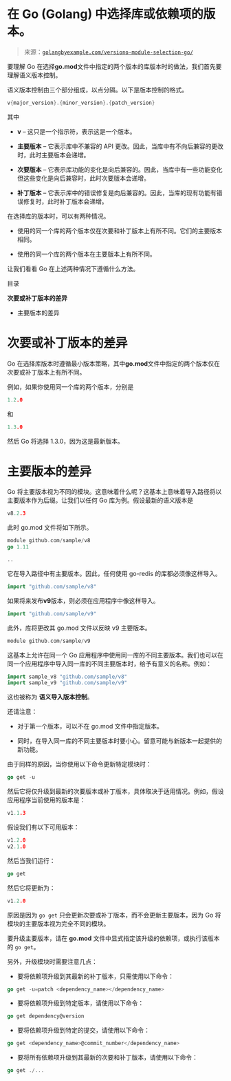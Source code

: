 <!--yml

分类：未分类

日期：2024-10-13 06:29:23

-->

# 在 Go (Golang) 中选择库或依赖项的版本。

> 来源：[`golangbyexample.com/versiono-module-selection-go/`](https://golangbyexample.com/versiono-module-selection-go/)

要理解 Go 在选择**go.mod**文件中指定的两个版本的库版本时的做法，我们首先要理解语义版本控制。

语义版本控制由三个部分组成，以点分隔。以下是版本控制的格式。

```go
v{major_version}.{minor_version}.{patch_version}
```

其中

+   **v** – 这只是一个指示符，表示这是一个版本。

+   **主要版本** – 它表示库中不兼容的 API 更改。因此，当库中有不向后兼容的更改时，此时主要版本会递增。

+   **次要版本** – 它表示库功能的变化是向后兼容的。因此，当库中有一些功能变化但这些变化是向后兼容时，此时次要版本会递增。

+   **补丁版本** – 它表示库中的错误修复是向后兼容的。因此，当库的现有功能有错误修复时，此时补丁版本会递增。

在选择库的版本时，可以有两种情况。

+   使用的同一个库的两个版本仅在次要和补丁版本上有所不同。它们的主要版本相同。

+   使用的同一个库的两个版本在主要版本上有所不同。

让我们看看 Go 在上述两种情况下遵循什么方法。

目录

**次要或补丁版本的差异**

+   主要版本的差异

# **次要或补丁版本的差异**

Go 在选择库版本时遵循最小版本策略，其中**go.mod**文件中指定的两个版本仅在次要或补丁版本上有所不同。

例如，如果你使用同一个库的两个版本，分别是

```go
1.2.0
```

和

```go
1.3.0
```

然后 Go 将选择 1.3.0，因为这是最新版本。

# **主要版本的差异**

Go 将主要版本视为不同的模块。这意味着什么呢？这基本上意味着导入路径将以主要版本作为后缀。让我们以任何 Go 库为例。假设最新的语义版本是

```go
v8.2.3
```

此时 go.mod 文件将如下所示。

```go
module github.com/sample/v8
go 1.11

..
```

它在导入路径中有主要版本。因此，任何使用 go-redis 的库都必须像这样导入。

```go
import "github.com/sample/v8"
```

如果将来发布**v9**版本，则必须在应用程序中像这样导入。

```go
import "github.com/sample/v9"
```

此外，库将更改其 go.mod 文件以反映 v9 主要版本。

```go
module github.com/sample/v9
```

这基本上允许在同一个 Go 应用程序中使用同一库的不同主要版本。我们也可以在同一个应用程序中导入同一库的不同主要版本时，给予有意义的名称。例如：

```go
import sample_v8 "github.com/sample/v8"
import sample_v9 "github.com/sample/v9"
```

这也被称为 **语义导入版本控制**。

还请注意：

+   对于第一个版本，可以不在 go.mod 文件中指定版本。

+   同时，在导入同一库的不同主要版本时要小心。留意可能与新版本一起提供的新功能。

由于同样的原因，当你使用以下命令更新特定模块时：

```go
go get -u
```

然后它将仅升级到最新的次要版本或补丁版本，具体取决于适用情况。例如，假设应用程序当前使用的版本是：

```go
v1.1.3
```

假设我们有以下可用版本：

```go
v1.2.0
v2.1.0
```

然后当我们运行：

```go
go get
```

然后它将更新为：

```go
v1.2.0
```

原因是因为 `go get` 只会更新次要或补丁版本，而不会更新主要版本，因为 Go 将模块的主要版本视为完全不同的模块。

要升级主要版本，请在 **go.mod** 文件中显式指定该升级的依赖项，或执行该版本的 `go get`。

另外，升级模块时需要注意几点：

+   要将依赖项升级到其最新的补丁版本，只需使用以下命令：

```go
go get -u=patch <dependency_name></dependency_name>
```

+   要将依赖项升级到特定版本，请使用以下命令：

```go
go get dependency@version
```

+   要将依赖项升级到特定的提交，请使用以下命令：

```go
go get <dependency_name>@commit_number</dependency_name>
```

+   要将所有依赖项升级到其最新的次要和补丁版本，请使用以下命令：

```go
go get ./...
```


